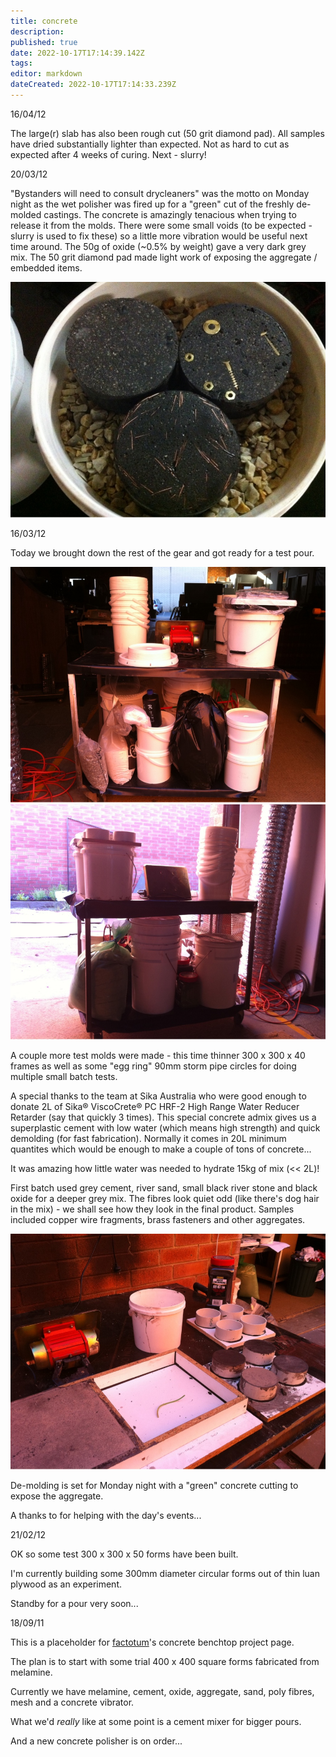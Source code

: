 ```yaml
---
title: concrete
description: 
published: true
date: 2022-10-17T17:14:39.142Z
tags: 
editor: markdown
dateCreated: 2022-10-17T17:14:33.239Z
---
```


16/04/12

The large(r) slab has also been rough cut (50 grit diamond pad). All samples have dried substantially lighter than expected. Not as hard to cut as expected after 4 weeks of curing. Next - slurry!

20/03/12

"Bystanders will need to consult drycleaners" was the motto on Monday night as the wet polisher was fired up for a "green" cut of the freshly de-molded castings. The concrete is amazingly tenacious when trying to release it from the molds. There were some small voids (to be expected - slurry is used to fix these) so a little more vibration would be useful next time around. The 50g of oxide (\~0.5% by weight) gave a very dark grey mix. The 50 grit diamond pad made light work of exposing the aggregate / embedded items.

![](/projects/testcasts01.jpg)

16/03/12

Today we brought down the rest of the gear and got ready for a test pour.

![](/projects/howtostore1.jpg) ![](/projects/howtostore2.jpg)

A couple more test molds were made - this time thinner 300 x 300 x 40 frames as well as some "egg ring" 90mm storm pipe circles for doing multiple small batch tests.

A special thanks to the team at Sika Australia who were good enough to donate 2L of Sika® ViscoCrete® PC HRF-2 High Range Water Reducer Retarder (say that quickly 3 times). This special concrete admix gives us a superplastic cement with low water (which means high strength) and quick demolding (for fast fabrication). Normally it comes in 20L minimum quantites which would be enough to make a couple of tons of concrete...

It was amazing how little water was needed to hydrate 15kg of mix (\<\< 2L)!

First batch used grey cement, river sand, small black river stone and black oxide for a deeper grey mix. The fibres look quiet odd (like there's dog hair in the mix) - we shall see how they look in the final product. Samples included copper wire fragments, brass fasteners and other aggregates.

![](/projects/concrete01.jpg)

De-molding is set for Monday night with a "green" concrete cutting to expose the aggregate.

A thanks to [](/user/jmuirhead) for helping with the day's events...

21/02/12

OK so some test 300 x 300 x 50 forms have been built.

I'm currently building some 300mm diameter circular forms out of thin luan plywood as an experiment.

Standby for a pour very soon...

18/09/11

This is a placeholder for [factotum](/user/factotum)'s concrete benchtop project page.

The plan is to start with some trial 400 x 400 square forms fabricated from melamine.

Currently we have melamine, cement, oxide, aggregate, sand, poly fibres, mesh and a concrete vibrator.

What we'd *really* like at some point is a cement mixer for bigger pours.

And a new concrete polisher is on order...
